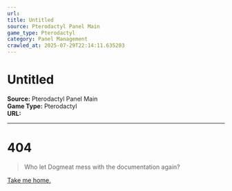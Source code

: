 ```yaml
---
url: 
title: Untitled
source: Pterodactyl Panel Main
game_type: Pterodactyl
category: Panel Management
crawled_at: 2025-07-29T22:14:11.635203
---
```


# Untitled

**Source:** Pterodactyl Panel Main  
**Game Type:** Pterodactyl  
**URL:** 

---

# 404

> Who let Dogmeat mess with the documentation again?

[Take me home.](https://pterodactyl.io/)
